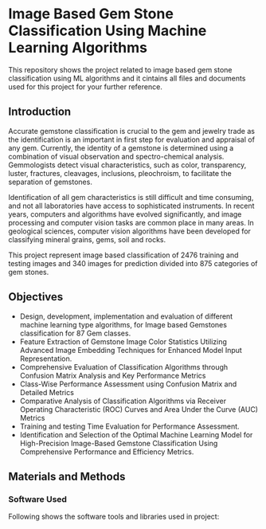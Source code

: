 # Image Based Gem Stone Classification Using Machine Learning Algorithms

This repository shows the project related to image based gem stone classification using ML algorithms and it cintains all files and documents used for this project for your further reference.

## Introduction 

Accurate gemstone classification is crucial to the gem and jewelry trade as the identification is an important in first step for evaluation and appraisal of any gem. Currently, the identity of a gemstone is determined using a combination of visual observation and spectro-chemical analysis. Gemmologists detect visual characteristics, such as color, transparency, luster, fractures, cleavages, inclusions, pleochroism, to facilitate the separation of gemstones. 

Identification of all gem characteristics is still difficult and time consuming, and not all laboratories have access to sophisticated instruments. In recent years, computers and algorithms have evolved significantly, and image processing and computer vision tasks are common place in many areas. In geological sciences, computer vision algorithms have been developed for classifying mineral grains, gems, soil and rocks.

This project represent  image  based classification of 2476 training and testing images and 340 images for prediction divided into  875 categories of gem stones.

## Objectives

* Design, development, implementation and evaluation of different machine learning type algorithms, for Image based Gemstones classification for 87 Gem classes.
* Feature Extraction of Gemstone Image Color Statistics Utilizing Advanced Image Embedding Techniques for Enhanced Model Input Representation.
* Comprehensive Evaluation of Classification Algorithms through Confusion Matrix Analysis and Key Performance Metrics
* Class-Wise Performance Assessment using Confusion Matrix and Detailed Metrics
* Comparative Analysis of Classification Algorithms via Receiver Operating Characteristic (ROC) Curves and Area Under the Curve (AUC) Metrics
* Training and testing Time Evaluation for Performance Assessment.
* Identification and Selection of the Optimal Machine Learning Model for High-Precision Image-Based Gemstone Classification Using Comprehensive Performance and Efficiency Metrics.

## Materials and Methods

### Software Used 

Following shows the software tools and libraries used in project:
